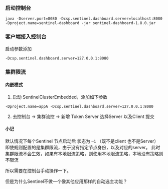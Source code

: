 ### 启动控制台

```
java -Dserver.port=8080 -Dcsp.sentinel.dashboard.server=localhost:8080 -Dproject.name=sentinel-dashboard -jar sentinel-dashboard-1.8.0.jar
```

### 客户端接入控制台

启动参数添加 
```
-Dcsp.sentinel.dashboard.server=127.0.0.1:8080
```

### 集群限流

#### 内嵌模式

1. 启动 SentinelClusterEmbedded，添加如下参数
```
-Dproject.name=appA -Dcsp.sentinel.dashboard.server=127.0.0.1:8080
```

2. 去控制台 -> 集群流控 -> 新增 Token Server
选择Server 以及Client 提交
   
#### 小记
默认情况下每个Sentinel 节点启动后 状态为 `—1` （既不是client 也不是Server）
即使规则配置的是集群限流，由于没有指定节点身份，以及对应的server。
此时集群限流不会生效，如果有本地限流策略，则使用本地限流策略，本地没有策略则不限流

所以需要在控制台手动操作一下。

但是为什么Sentinel不做一个像其他应用那样的自动选主功能？
